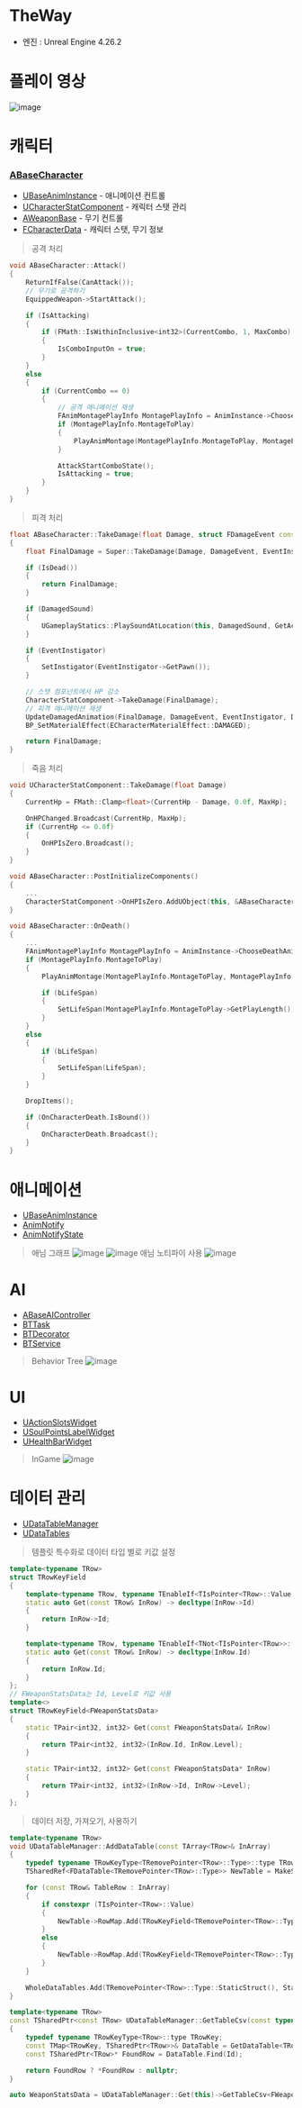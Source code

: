 # TheWay
- 엔진 : Unreal Engine 4.26.2

# 플레이 영상

![image](https://user-images.githubusercontent.com/4263119/117795339-0e976a80-b289-11eb-9b03-7017a4705566.png)

# 캐릭터
### [ABaseCharacter](https://github.com/SeongTaek/TheWay/blob/main/TheWay/Private/Character/BaseCharacter.h)
* [UBaseAnimInstance](https://github.com/SeongTaek/TheWay/blob/main/TheWay/Private/Animation/BaseAnimInstance.h) - 애니메이션 컨트롤
* [UCharacterStatComponent](https://github.com/SeongTaek/TheWay/blob/main/TheWay/Private/Components/CharacterStatComponent.h) - 캐릭터 스탯 관리
* [AWeaponBase](https://github.com/SeongTaek/TheWay/blob/main/TheWay/Private/Item/Weapon/WeaponBase.h) - 무기 컨트롤
* [FCharacterData](https://github.com/SeongTaek/TheWay/blob/main/TheWay/Private/DataTable/TheWayDataTable.h) - 캐릭터 스탯, 무기 정보

> 공격 처리
```c++
void ABaseCharacter::Attack()
{
	ReturnIfFalse(CanAttack());
	// 무기로 공격하기
	EquippedWeapon->StartAttack();

	if (IsAttacking)
	{
		if (FMath::IsWithinInclusive<int32>(CurrentCombo, 1, MaxCombo) && CanNextCombo)
		{
			IsComboInputOn = true;
		}
	}
	else
	{
		if (CurrentCombo == 0)
		{
			// 공격 애니메이션 재생
			FAnimMontagePlayInfo MontagePlayInfo = AnimInstance->ChooseAttackAnimMontage();
			if (MontagePlayInfo.MontageToPlay)
			{
				PlayAnimMontage(MontagePlayInfo.MontageToPlay, MontagePlayInfo.PlayRate, MontagePlayInfo.Section);
			}

			AttackStartComboState();
			IsAttacking = true;
		}
	}
}
```
> 피격 처리
``` c++
float ABaseCharacter::TakeDamage(float Damage, struct FDamageEvent const& DamageEvent, AController* EventInstigator, AActor* DamageCauser)
{
	float FinalDamage = Super::TakeDamage(Damage, DamageEvent, EventInstigator, DamageCauser);

	if (IsDead())
	{
		return FinalDamage;
	}

	if (DamagedSound)
	{
		UGameplayStatics::PlaySoundAtLocation(this, DamagedSound, GetActorLocation(), GetActorRotation());
	}

	if (EventInstigator)
	{
		SetInstigator(EventInstigator->GetPawn());
	}

	// 스탯 컴포넌트에서 HP 감소
	CharacterStatComponent->TakeDamage(FinalDamage);
	// 피격 애니메이션 재생
	UpdateDamagedAnimation(FinalDamage, DamageEvent, EventInstigator, DamageCauser);
	BP_SetMaterialEffect(ECharacterMaterialEffect::DAMAGED);

	return FinalDamage;
}
```
> 죽음 처리
> 
``` c++
void UCharacterStatComponent::TakeDamage(float Damage)
{
	CurrentHp = FMath::Clamp<float>(CurrentHp - Damage, 0.0f, MaxHp);

	OnHPChanged.Broadcast(CurrentHp, MaxHp);
	if (CurrentHp <= 0.0f)
	{
		OnHPIsZero.Broadcast();
	}
}

void ABaseCharacter::PostInitializeComponents()
{
	...
	CharacterStatComponent->OnHPIsZero.AddUObject(this, &ABaseCharacter::OnDeath);
}

void ABaseCharacter::OnDeath()
{
	...
	FAnimMontagePlayInfo MontagePlayInfo = AnimInstance->ChooseDeathAnimMontage();
	if (MontagePlayInfo.MontageToPlay)
	{
		PlayAnimMontage(MontagePlayInfo.MontageToPlay, MontagePlayInfo.PlayRate, MontagePlayInfo.Section);

		if (bLifeSpan)
		{
			SetLifeSpan(MontagePlayInfo.MontageToPlay->GetPlayLength());
		}
	}
	else
	{
		if (bLifeSpan)
		{
			SetLifeSpan(LifeSpan);
		}
	}

	DropItems();

	if (OnCharacterDeath.IsBound())
	{
		OnCharacterDeath.Broadcast();
	}
}
```
# 애니메이션
* [UBaseAnimInstance](https://github.com/SeongTaek/TheWay/blob/main/TheWay/Private/Animation/BaseAnimInstance.h)
* [AnimNotify](https://github.com/SeongTaek/TheWay/blob/main/TheWay/Private/Animation/TheWayAnimNotify.h)
* [AnimNotifyState](https://github.com/SeongTaek/TheWay/blob/main/TheWay/Private/Animation/TheWayAnimNotifyState.h)
> 애님 그래프
![image](https://user-images.githubusercontent.com/4263119/117832508-81680c00-b2b0-11eb-844c-bfcea6892c11.png)
![image](https://user-images.githubusercontent.com/4263119/117830742-e3c00d00-b2ae-11eb-97f4-8e681ac5165c.png)
> 애님 노티파이 사용
![image](https://user-images.githubusercontent.com/4263119/117836030-516e3800-b2b3-11eb-8e03-ece65b01c358.png)

# AI
* [ABaseAIController](https://github.com/SeongTaek/TheWay/blob/main/TheWay/Private/Controller/BaseAIController.h)
* [BTTask](https://github.com/SeongTaek/TheWay/tree/main/TheWay/Private/AI/BTTasks)
* [BTDecorator](https://github.com/SeongTaek/TheWay/tree/main/TheWay/Private/AI/Decorators)
* [BTService](https://github.com/SeongTaek/TheWay/tree/main/TheWay/Private/AI/BTServices)
> Behavior Tree
![image](https://user-images.githubusercontent.com/4263119/117833489-57fbb000-b2b1-11eb-8d86-17be1264202a.png)

# UI
* [UActionSlotsWidget](https://github.com/SeongTaek/TheWay/blob/main/TheWay/Private/UI/ActionSlotsWidget.h)
* [USoulPointsLabelWidget](https://github.com/SeongTaek/TheWay/blob/main/TheWay/Private/UI/SoulPointsLabelWidget.h)
* [UHealthBarWidget](https://github.com/SeongTaek/TheWay/blob/main/TheWay/Private/UI/InGameHUDWidget.h)
> InGame
![image](https://user-images.githubusercontent.com/4263119/117839515-42d55000-b2b6-11eb-8e8f-42ac76144e82.png)

# 데이터 관리
* [UDataTableManager](https://github.com/SeongTaek/TheWay/blob/main/TheWay/Private/DataTable/DataTableManager.h)
* [UDataTables](https://github.com/SeongTaek/TheWay/blob/main/TheWay/Private/DataTable/TheWayDataTable.h)

> 템플릿 특수화로 데이터 타입 별로 키값 설정
``` c++
template<typename TRow>
struct TRowKeyField
{
	template<typename TRow, typename TEnableIf<TIsPointer<TRow>::Value, bool>::Type = true>
	static auto Get(const TRow& InRow) -> decltype(InRow->Id)
	{
		return InRow->Id;
	}

	template<typename TRow, typename TEnableIf<TNot<TIsPointer<TRow>>::Value, bool>::Type = true>
	static auto Get(const TRow& InRow) -> decltype(InRow.Id)
	{
		return InRow.Id;
	}
};
// FWeaponStatsData는 Id, Level로 키값 사용
template<>
struct TRowKeyField<FWeaponStatsData>
{
	static TPair<int32, int32> Get(const FWeaponStatsData& InRow)
	{
		return TPair<int32, int32>(InRow.Id, InRow.Level);
	}

	static TPair<int32, int32> Get(const FWeaponStatsData* InRow)
	{
		return TPair<int32, int32>(InRow->Id, InRow->Level);
	}
};
```
> 데이터 저장, 가져오기, 사용하기
``` c++
template<typename TRow>
void UDataTableManager::AddDataTable(const TArray<TRow>& InArray)
{
	typedef typename TRowKeyType<TRemovePointer<TRow>::Type>::type TRowKey;
	TSharedRef<FDataTable<TRemovePointer<TRow>::Type>> NewTable = MakeShared<FDataTable<TRemovePointer<TRow>::Type>>();

	for (const TRow& TableRow : InArray)
	{
		if constexpr (TIsPointer<TRow>::Value)
		{
			NewTable->RowMap.Add(TRowKeyField<TRemovePointer<TRow>::Type>::Get(TableRow), MakeShareable(new TRemovePointer<TRow>::Type(*TableRow)));
		}
		else
		{
			NewTable->RowMap.Add(TRowKeyField<TRemovePointer<TRow>::Type>::Get(TableRow), MakeShareable(new TRow(TableRow)));
		}
	}

	WholeDataTables.Add(TRemovePointer<TRow>::Type::StaticStruct(), StaticCastSharedRef<FDataTableBase>(NewTable));
}

template<typename TRow>
const TSharedPtr<const TRow> UDataTableManager::GetTableCsv(const typename TRowKeyType<TRow>::type& Id) const
{
	typedef typename TRowKeyType<TRow>::type TRowKey;
	const TMap<TRowKey, TSharedPtr<TRow>>& DataTable = GetDataTable<TRow>();
	const TSharedPtr<TRow>* FoundRow = DataTable.Find(Id);

	return FoundRow ? *FoundRow : nullptr;
}

auto WeaponStatsData = UDataTableManager::Get(this)->GetTableCsv<FWeaponStatsData>(TPair<int32, int32>(Id, Level));

```
